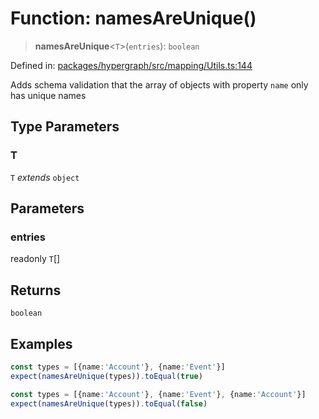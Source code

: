 # Function: namesAreUnique()

> **namesAreUnique**\<`T`\>(`entries`): `boolean`

Defined in: [packages/hypergraph/src/mapping/Utils.ts:144](https://github.com/hashirpm/hypergraph/blob/ab4ea1cdb9430798142e0d735aac9d31c2cf0ae0/packages/hypergraph/src/mapping/Utils.ts#L144)

Adds schema validation that the array of objects with property `name` only has unique names

## Type Parameters

### T

`T` *extends* `object`

## Parameters

### entries

readonly `T`[]

## Returns

`boolean`

## Examples

```ts
const types = [{name:'Account'}, {name:'Event'}]
expect(namesAreUnique(types)).toEqual(true)
```

```ts
const types = [{name:'Account'}, {name:'Event'}, {name:'Account'}]
expect(namesAreUnique(types)).toEqual(false)
```
